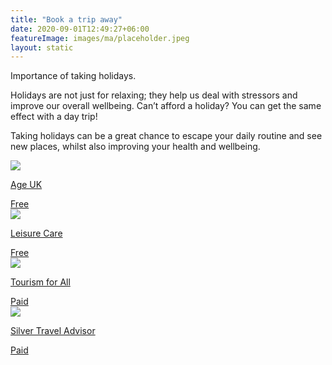 ```yaml
---
title: "Book a trip away"
date: 2020-09-01T12:49:27+06:00
featureImage: images/ma/placeholder.jpeg
layout: static
---
```


Importance of taking holidays.

Holidays are not just for relaxing; they help us deal with stressors and improve our overall wellbeing. Can’t afford a holiday? You can get the same effect with a day trip!

Taking holidays can be a great chance to escape your daily routine and see new places, whilst also improving your health and wellbeing.

<a class="ma-link" href="https://www.ageuk.org.uk/information-advice/travel-hobbies/accessible-holidays/free-days-out-around-the-uk/"><div class="ma-card ma-card-Health"><div class="ma-icon"><img src ="/images/icon-check.png"/></div><div class="ma-name"><p>Age UK</p></div><div class="ma-paid-text"><span>Free</span></div></div></a><a class="ma-link" href="https://www.leisurecare.com/resources/benefits-senior-travel/"><div class="ma-card ma-card-Health"><div class="ma-icon"><img src ="/images/icon-check.png"/></div><div class="ma-name"><p>Leisure Care</p></div><div class="ma-paid-text"><span>Free</span></div></div></a><a class="ma-link" href="https://www.tourismforall.co.uk/"><div class="ma-card ma-card-Health"><div class="ma-icon"><img src ="/images/icon-pound.png"/></div><div class="ma-name"><p>Tourism for All</p></div><div class="ma-paid-text"><span>Paid</span></div></div></a><a class="ma-link" href="https://silvertraveladvisor.com/"><div class="ma-card ma-card-Health"><div class="ma-icon"><img src ="/images/icon-pound.png"/></div><div class="ma-name"><p>Silver Travel Advisor</p></div><div class="ma-paid-text"><span>Paid</span></div></div></a>  

<br/><br/>






